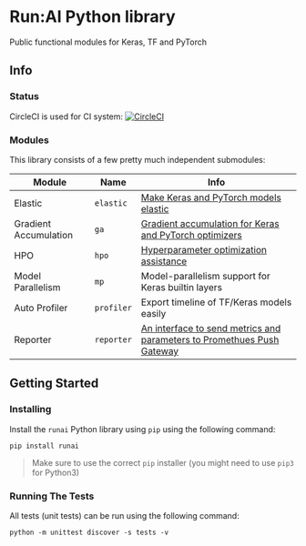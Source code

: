 # Run:AI Python library

Public functional modules for Keras, TF and PyTorch

## Info

### Status

CircleCI is used for CI system:
[![CircleCI](https://circleci.com/gh/run-ai/runai/tree/master.svg?style=svg&circle-token=438045a8ae6e2d2a2253bae97ccf82dc94bcfd5b)](https://circleci.com/gh/run-ai/runai/tree/master)

### Modules

This library consists of a few pretty much independent submodules:

| Module | Name | Info |
|--------|------|------|
| Elastic | `elastic` | [Make Keras and PyTorch models elastic](runai/elastic/README.md) |
| Gradient Accumulation | `ga` | [Gradient accumulation for Keras and PyTorch optimizers](runai/ga/README.md) |
| HPO | `hpo` | [Hyperparameter optimization assistance](runai/hpo/README.md) |
| Model Parallelism | `mp` | Model-parallelism support for Keras builtin layers |
| Auto Profiler | `profiler` | Export timeline of TF/Keras models easily |
| Reporter | `reporter` | [An interface to send metrics and parameters to Promethues Push Gateway](runai/reporter/README.md) |

## Getting Started

### Installing

Install the `runai` Python library using `pip` using the following command:

```
pip install runai
```

> Make sure to use the correct `pip` installer (you might need to use `pip3` for Python3)

### Running The Tests

All tests (unit tests) can be run using the following command:

```
python -m unittest discover -s tests -v
```
